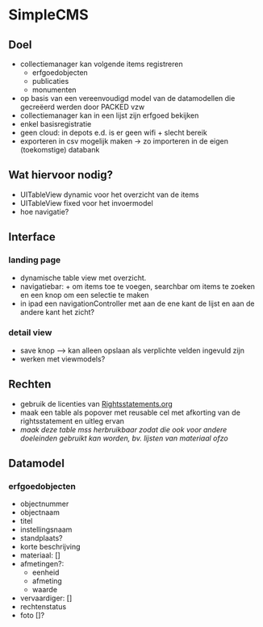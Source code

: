#  SimpleCMS

## Doel
* collectiemanager kan volgende items registreren
    - erfgoedobjecten
    - publicaties
    - monumenten
* op basis van een vereenvoudigd model van de datamodellen die gecreëerd werden door PACKED vzw
* collectiemanager kan in een lijst zijn erfgoed bekijken
* enkel basisregistratie
* geen cloud: in depots e.d. is er geen wifi + slecht bereik
* exporteren in csv mogelijk maken -> zo importeren in de eigen (toekomstige) databank

## Wat hiervoor nodig?
* UITableView dynamic voor het overzicht van de items
* UITableView fixed voor het invoermodel
* hoe navigatie?

## Interface

### landing page
* dynamische table view met overzicht.
* navigatiebar: + om items toe te voegen, searchbar om items te zoeken en een knop om een selectie te maken
* in ipad een navigationController met aan de ene kant de lijst en aan de andere kant het zicht?

### detail view
* save knop --> kan alleen opslaan als verplichte velden ingevuld zijn
* werken met viewmodels?

## Rechten
* gebruik de licenties van [Rightsstatements.org](http://rightsstatements.org/en/documentation/assets.html)
* maak een table als popover met reusable cel met afkorting van de rightsstatement en uitleg ervan
* *maak deze table mss herbruikbaar zodat die ook voor andere doeleinden gebruikt kan worden, bv. lijsten van materiaal ofzo*

## Datamodel

### erfgoedobjecten
* objectnummer
* objectnaam
* titel
* instellingsnaam
* standplaats?
* korte beschrijving
* materiaal: []
* afmetingen?:
    * eenheid
    * afmeting
    * waarde
* vervaardiger: []
* rechtenstatus
* foto []?
